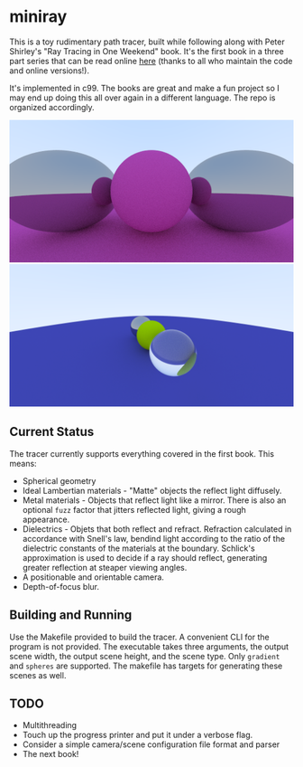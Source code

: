 # miniray

This is a toy rudimentary path tracer, built while following along with Peter
Shirley's "Ray Tracing in One Weekend" book. It's the first book in a three
part series that can be read online [here](https://raytracing.github.io/)
(thanks to all who maintain the code and online versions!).

It's implemented in c99. The books are great and make a fun project so I may
end up doing this all over again in a different language. The repo is organized
accordingly.

![metals_example](images/metals.png)
![glass_and_positionable_camera_example](images/glass_and_moveable_camera.png)

## Current Status

The tracer currently supports everything covered in the first book. This means:

* Spherical geometry
* Ideal Lambertian materials - "Matte" objects the reflect light diffusely.
* Metal materials - Objects that reflect light like a mirror. There is also an
  optional `fuzz` factor that jitters reflected light, giving a rough
  appearance.
* Dielectrics - Objets that both reflect and refract. Refraction calculated in
  accordance with Snell's law, bendind light according to the ratio of the
  dielectric constants of the materials at the boundary. Schlick's
  approximation is used to decide if a ray should reflect, generating greater
  reflection at steaper viewing angles.
* A positionable and orientable camera.
* Depth-of-focus blur.

## Building and Running

Use the Makefile provided to build the tracer. A convenient CLI for the program
is not provided. The executable takes three arguments, the output scene width,
the output scene height, and the scene type. Only `gradient` and `spheres` are
supported. The makefile has targets for generating these scenes as well.

## TODO

* Multithreading
* Touch up the progress printer and put it under a verbose flag.
* Consider a simple camera/scene configuration file format and parser
* The next book!
